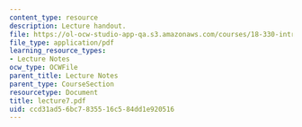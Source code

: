 ```yaml
---
content_type: resource
description: Lecture handout.
file: https://ol-ocw-studio-app-qa.s3.amazonaws.com/courses/18-330-introduction-to-numerical-analysis-spring-2004/ccd31ad56bc7835516c584dd1e920516_lecture7.pdf
file_type: application/pdf
learning_resource_types:
- Lecture Notes
ocw_type: OCWFile
parent_title: Lecture Notes
parent_type: CourseSection
resourcetype: Document
title: lecture7.pdf
uid: ccd31ad5-6bc7-8355-16c5-84dd1e920516
---
```

